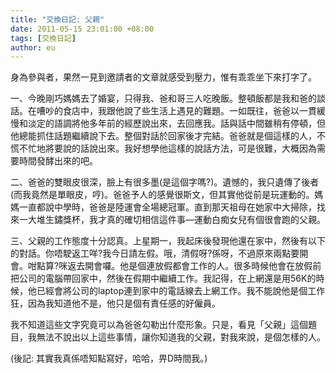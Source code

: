 ```yaml
---
title: "交換日記: 父親"
date: 2011-05-15 23:01:00 +08:00
tags: [交換日記]
author: eu
---
```


身為參與者，果然一見到邀請者的文章就感受到壓力，惟有乖乖坐下來打字了。  
  
一、今晚剛巧媽媽去了婚宴，只得我、爸和哥三人吃晚飯。整頓飯都是我和爸的談話。在嘈吵的食店中，我跟他說了些生活上遇見的難題。一如既往，爸爸以一貫緩慢和淡定的語調將他多年前的經歷說出來，去回應我。話與話中間雖稍有停頓，但他總能抓住話題繼續說下去。整個對話於回家後才完結。爸爸就是個這樣的人，不慌不忙地將要說的話說出來。我好想學他這樣的說話方法，可是很難，大概因為需要時間發酵出來的吧。  
  
二、爸爸的雙眼皮很深，臉上有很多墨(是這個字嗎?)。遺憾的，我只遺傳了後者(而我竟然是單眼皮，哼)。爸爸予人的感覺很斯文，但其實他從前是玩運動的。媽媽一直都說中學時，爸爸是陸運會全場總冠軍。直到那天祖母在她家中大掃除，找來一大堆生鏽獎杯，我才真的確切相信這件事—運動白痴女兒有個很會跑的父親。  
  
三、父親的工作態度十分認真。上星期一，我起床後發現他還在家中，然後有以下的對話。你唔駛返工咩?我今日請左假。哦，清假呀?係呀，不過原來兩點要開會。咁點算?咪返去開會囉。他是個連放假都會工作的人。很多時候他會在放假前把公司的電腦帶回家中，然後在假期中繼續工作。我記得，在上網還是用56K的時候，他已經會將公司的laptop連到家中的電話線去上網工作。我不能說他是個工作狂，因為我知道他不是，他只是個有責任感的好僱員。  
  
我不知道這些文字究竟可以為爸爸勾勒出什麼形象。只是，看見「父親」這個題目，我無法不說出以上這些事情，讓你知道我的父親，對我來說，是個怎樣的人。  
  
(後記: 其實我真係唔知點寫好，哈哈，畀D時間我。)
